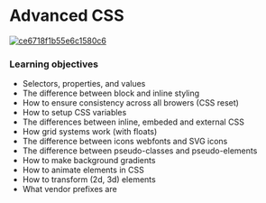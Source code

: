 # Advanced CSS

<div>
    <a href="https://ibb.co/R4cNKQ8"><img src="https://i.ibb.co/R4cNKQ8/ce6718f1b55e6c1580c6.jpg" alt="ce6718f1b55e6c1580c6" style="display: block; margin-left: auto; margin-right: auto;" /></a>
</div>

### Learning objectives

- Selectors, properties, and values
- The difference between block and inline styling
- How to ensure consistency across all browers (CSS reset)
- How to setup CSS variables
- The differences between inline, embeded and external CSS
- How grid systems work (with floats)
- The difference between icons webfonts and SVG icons
- The difference between pseudo-classes and pseudo-elements
- How to make background gradients
- How to animate elements in CSS
- How to transform (2d, 3d) elements
- What vendor prefixes are
